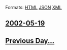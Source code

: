 
Formats: [HTML](2002/05/19/index.html)  [JSON](2002/05/19/index.json)  [XML](2002/05/19/index.xml)  

## [2002-05-19](/news/2002/05/19/index.md)

## [Previous Day...](/news/2002/05/18/index.md)

